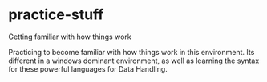# practice-stuff
Getting familiar with how things work

Practicing to become familiar with how things work in this environment.  Its different in a windows dominant environment, as well as learning the syntax for these powerful languages for Data Handling.  

